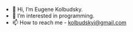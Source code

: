 - 👋 Hi, I’m Eugene Kolbudsky.
- 👀 I’m interested in programming.
- 📫 How to reach me - kolbudskyi@gmail.com

<!---
kolbudsky/kolbudsky is a ✨ special ✨ repository because its `README.md` (this file) appears on your GitHub profile.
You can click the Preview link to take a look at your changes.
--->
